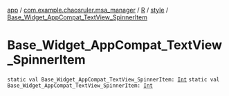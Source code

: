 [app](../../../index.md) / [com.example.chaosruler.msa_manager](../../index.md) / [R](../index.md) / [style](index.md) / [Base_Widget_AppCompat_TextView_SpinnerItem](.)

# Base_Widget_AppCompat_TextView_SpinnerItem

`static val Base_Widget_AppCompat_TextView_SpinnerItem: `[`Int`](https://kotlinlang.org/api/latest/jvm/stdlib/kotlin/-int/index.html)
`static val Base_Widget_AppCompat_TextView_SpinnerItem: `[`Int`](https://kotlinlang.org/api/latest/jvm/stdlib/kotlin/-int/index.html)